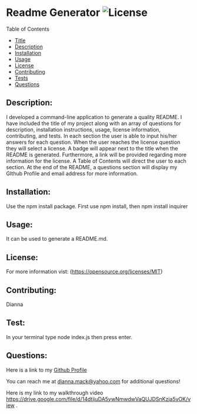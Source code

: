 # Readme Generator ![License](https://img.shields.io/badge/License-MIT-yellow.svg)

  Table of Contents

  - [Title](#title)
  - [Description](#description)
  - [Installation](#installation)
  - [Usage](#usage)
  - [License](#license)
  - [Contributing](#contribution)
  - [Tests](#test)
  - [Questions](#questions)

  ## Description:
  I developed a command-line application to generate a quality README. I have included the title of my project along with an array of questions for description, installation instructions, usage, license information, contributing, and tests. In each section the user is able to input his/her answers for each question. When the user reaches the license  question they will select a license. A badge will appear next to the title when the README is generated. Furthermore, a link will be provided regarding more information for the license. A Table of Contents will direct the user to each section. At the end of the README, a questions section will display my GIthub Profile and email address for more information. 

  ## Installation:
  Use the npm install package. First use npm install, then npm  install inquirer

  ## Usage:
  It can be used to generate a README.md.
  
  ## License:

  For more information vist: (https://opensource.org/licenses/MIT)

  ## Contributing:
  Dianna

  ## Test:
  In your terminal type node index.js then press enter.

  ## Questions:

  Here is a link to my [Github Profile](https://github.com/dmack095-07)

  You can reach me at dianna.mack@yahoo.com for additional questions!
  
  Here is my link to my walkthrough video https://drive.google.com/file/d/14dtjiuDA5ywNmwdwVaQUJDSnKzja5yOK/view .
